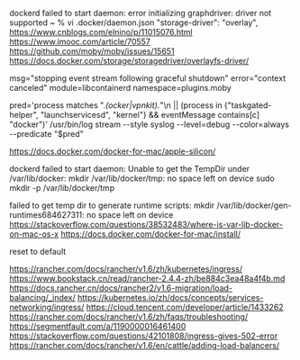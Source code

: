 dockerd failed to start daemon: error initializing graphdriver: driver not supported
~ % vi .docker/daemon.json
  "storage-driver": "overlay",
https://www.cnblogs.com/elnino/p/11015076.html
https://www.imooc.com/article/70557
https://github.com/moby/moby/issues/15651
https://docs.docker.com/storage/storagedriver/overlayfs-driver/

msg="stopping event stream following graceful shutdown" error="context canceled" module=libcontainerd namespace=plugins.moby


pred='process matches ".*(ocker|vpnkit).*"\n  || (process in {"taskgated-helper", "launchservicesd", "kernel"} && eventMessage contains[c] "docker")'
/usr/bin/log stream --style syslog --level=debug --color=always --predicate "$pred"

https://docs.docker.com/docker-for-mac/apple-silicon/


dockerd failed to start daemon: Unable to get the TempDir under /var/lib/docker: mkdir /var/lib/docker/tmp: no space left on device
sudo mkdir -p  /var/lib/docker/tmp

failed to get temp dir to generate runtime scripts: mkdir /var/lib/docker/gen-runtimes684627311: no space left on device
https://stackoverflow.com/questions/38532483/where-is-var-lib-docker-on-mac-os-x
https://docs.docker.com/docker-for-mac/install/

reset to default 


https://rancher.com/docs/rancher/v1.6/zh/kubernetes/ingress/
https://www.bookstack.cn/read/rancher-2.4.4-zh/be884c3ea48a4f4b.md
https://docs.rancher.cn/docs/rancher2/v1.6-migration/load-balancing/_index/
https://kubernetes.io/zh/docs/concepts/services-networking/ingress/
https://cloud.tencent.com/developer/article/1433262
https://rancher.com/docs/rancher/v1.6/zh/faqs/troubleshooting/
https://segmentfault.com/a/1190000016461400
https://stackoverflow.com/questions/42101808/ingress-gives-502-error
https://rancher.com/docs/rancher/v1.6/en/cattle/adding-load-balancers/
